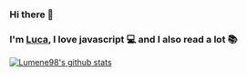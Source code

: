 ### Hi there 👋 

### I'm [Luca](https://lumene98.github.io/portfolio/), I love javascript 💻  and I also read a lot 📚

[![Lumene98's github stats](https://github-readme-stats.vercel.app/api?username=Lumene98&show_icons=true)](https://github.com/Lumene98)
